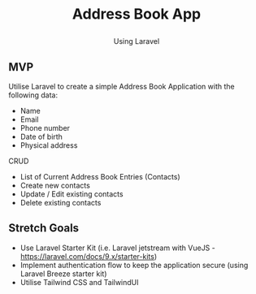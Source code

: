 # <p align="center">Address Book App</p>

<p align="center">
Using Laravel
</p>

## MVP

Utilise Laravel to create a simple Address Book Application with the following data:
- Name
- Email
- Phone number
- Date of birth
- Physical address

CRUD 
- List of Current Address Book Entries (Contacts)
- Create new contacts
- Update / Edit existing contacts
- Delete existing contacts


## Stretch Goals
- Use Laravel Starter Kit (i.e. Laravel jetstream with VueJS - https://laravel.com/docs/9.x/starter-kits)
- Implement authentication flow to keep the application secure (using Laravel Breeze starter kit)
- Utilise Tailwind CSS and TailwindUI
